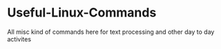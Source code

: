 # Useful-Linux-Commands
All misc kind of commands here for text processing and other day to day activites
